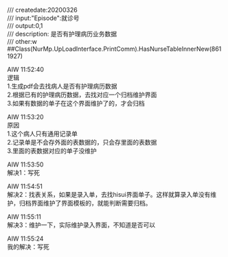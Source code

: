 /// createdate:20200326  
/// input:"Episode":就诊号  
/// output:0,1  
/// description: 是否有护理病历业务数据  
/// other:w ##Class(NurMp.UpLoadInterface.PrintComm).HasNurseTableInnerNew(8611927)


AIW 11:52:40  
逻辑  
1.生成pdf会去找病人是否有护理病历数据  
2.根据已有的护理病历数据，去找对应一个归档维护界面  
3.如果有数据的单子在这个界面维护了的，才会归档  
  
AIW 11:53:20  
原因  
1.这个病人只有通用记录单  
2.记录单是不会存外面的表数据的，只会存里面的表数据  
3.里面的表数据对应的单子没维护  
  
AIW 11:53:50  
解决1：写死  
  
AIW 11:54:51  
解决2：找表关系，如果是录入单，去找hisui界面单子。这样就算录入单没有维护，归档界面维护了界面模板的，就能判断需要归档。  
  
AIW 11:55:11  
解决3：维护一下，实际维护录入界面，不知道是否可以  
  
AIW 11:55:24  
我的解决：写死